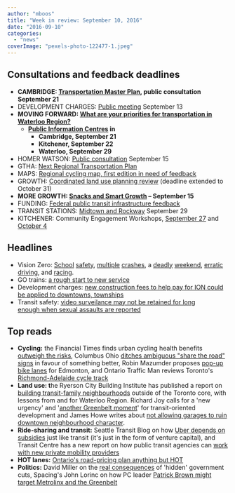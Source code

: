 ```yaml
---
author: "mboos"
title: "Week in review: September 10, 2016"
date: "2016-09-10"
categories: 
  - "news"
coverImage: "pexels-photo-122477-1.jpeg"
---
```


## Consultations and feedback deadlines

- **CAMBRIDGE: [Transportation Master Plan](https://www.cambridge.ca/movingcambridge), public consultation September 21**
- DEVELOPMENT CHARGES: [Public meeting](https://www.regionofwaterloo.ca/en/doingbusiness/developmentcharges.asp?_mid_=17281) September 13
- **MOVING FORWARD: [What are your priorities for transportation in Waterloo Region?](https://www.peakdemocracy.ca/portals/153/Forum_449/Issue_1719)** 
    - **[Public Information Centres](https://www.regionofwaterloo.ca/en/regionalGovernment/resources/ADS/Moving-forward-PIC.pdf) in**
        - **Cambridge, September 21**
        - **Kitchener, September 22**
        - **Waterloo, September 29**
- HOMER WATSON: [Public consultation](https://www.regionofwaterloo.ca/en/regionalGovernment/resources/ADS/PCC---Homer-Watson-Boulevard-Improvements.pdf) September 15
- GTHA: [Next Regional Transportation Plan](https://www.metrolinxengage.com/en/engagement-initiatives/discussion-paper-next-regional-transportation-plan)
- MAPS: [Regional cycling map, first edition in need of feedback](https://www.peakdemocracy.ca/portals/153/Forum_449/Issue_1662)
- GROWTH: [Coordinated land use planning review](https://www.mah.gov.on.ca/Page10882.aspx) (deadline extended to October 31)
- **MORE GROWTH: [Snacks and Smart Growth](https://www.eventbrite.ca/e/snacks-and-smart-growth-tickets-27393940012) – September 15**
- FUNDING: [Federal public transit infrastructure feedback](https://www.infraconsults.ca/public-transit)
- TRANSIT STATIONS: [Midtown and Rockway](https://www.kitchener.ca/en/livinginkitchener/resources/Planning/PARTS/PARTS-Midtown-Rockway-PIC2-Public-Notice-.pdf) September 29
- KITCHENER: Community Engagement Workshops, [September 27](https://www.eventbrite.com/e/community-engagement-workshop-enjoy-free-snacks-and-share-your-input-tickets-7654880955) and [October 4](https://www.eventbrite.com/e/community-engagement-workshop-enjoy-free-snacks-and-share-your-input-tickets-27386717409)

## Headlines

- Vision Zero: [School](https://www.therecord.com/news-story/6838632-school-is-back-and-traffic-dangers-spike/) [safety](https://m.therecord.com/news-story/6844781-back-to-school-blitz-nets-many-speeding-charges-in-cambridge), [multiple](https://www.therecord.com/news-story/6840977-driver-charged-after-flipping-vehicle-on-waterloo-sidewalk/) [crashes](https://www.therecord.com/news-story/6840696-driver-flees-after-single-car-crash-in-kitchener/), a [deadly](https://www.therecord.com/news-story/6843278-man-says-seatbelt-and-driving-slower-may-have-saved-his-brother/) [weekend](https://kitchener.ctvnews.ca/video?clipId=944421), [erratic driving](https://m.therecord.com/news-story/6844026-man-charged-after-reports-of-erratic-driving-on-homer-watson-boulevard), and [racing](https://www.therecord.com/news-story/6847136-elmira-teen-faces-racing-charge/).
- GO trains: [a rough start to new service](https://kitchener.ctvnews.ca/delays-reported-on-first-day-of-expanded-go-train-service-1.3060018)
- Development charges: [new construction fees to help pay for ION could be applied to downtowns, townships](https://www.therecord.com/news-story/6838547-downtown-fees-would-hamper-growth/)
- Transit safety: [video surveilance may not be retained for long enough when sexual assaults are reported](https://www.cbc.ca/beta/news/canada/transit-sex-assault-1.3737055)

## Top reads

- **Cycling:** the Financial Times finds urban cycling health benefits [outweigh the risks](https://ig.ft.com/sites/urban-cycling/), Columbus Ohio [ditches ambiguous "share the road" signs](https://nextcity.org/daily/entry/columbus-right-to-the-road-signs-replace-use-whole-lane) in favour of something better, Robin Mazumder proposes [pop-up bike lanes](https://magazine.utoronto.ca/all-about-alumni/pop-up-bike-lanes-and-other-bright-ideas-robin-mazumder-city-builder-sharon-aschaiek/) for Edmonton, and Ontario Traffic Man reviews Toronto's [Richmond-Adelaide cycle track](https://ontariotrafficman.wordpress.com/2016/09/07/richmond-adelaide-cycle-track-review/)
- **Land use: t**he Ryerson City Building Institute has published a report on [building transit-family neighbourhoods](https://www.ryerson.ca/citybuilding/blog/suburbs_on_track.html) outside of the Toronto core, with lessons from and for Waterloo Region. Richard Joy calls for a 'new urgency' and '[another Greenbelt moment](https://raisethehammer.org/article/3069/new_urgency_needed_to_lead_regional_change)' for transit-oriented development and James Howe writes about [not allowing garages to ruin downtown neighbourhood character](https://communityedition.ca/blog/2016/09/06/keep-garages-in-the-burbs/).
- **Ride-sharing and transit:** Seattle Transit Blog on how [Uber depends on subsidies](https://seattletransitblog.com/2016/09/07/uber-discovers-the-necessity-of-subsidies/) just like transit (it's just in the form of venture capital), and Transit Centre has a new report on how public transit agencies can [work with new private mobility providers](https://transitcenter.org/publications/private-mobility-public-interest/)
- **HOT lanes:** [Ontario's road-pricing plan anything but HOT](https://www.metronews.ca/views/toronto/torys-toronto-matt-elliott/2016/09/05/ontario-road-pricing-plan-anything-but-hot.html)
- **Politics:** David Miller on the [real consequences](https://tvo.org/article/current-affairs/the-next-ontario/david-miller-the-real-consequences-of-hidden-government-cuts) of 'hidden' government cuts, Spacing's John Lorinc on how PC leader [Patrick Brown might target Metrolinx and the Greenbelt](https://spacing.ca/toronto/2016/09/07/lorinc-patrick-brown-government-will-target-greenbelt-metrolinx/)
